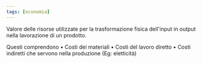 ```yaml
---
tags: [economia]
---
```

Valore delle risorse utilizzate per la trasformazione fisica dell'input in output nella lavorazione di un prodotto.

Questi comprendono
	• Costi dei materiali
	• Costi del lavoro diretto
	• Costi indiretti che servono nella produzione (Eg: eletticità)
	